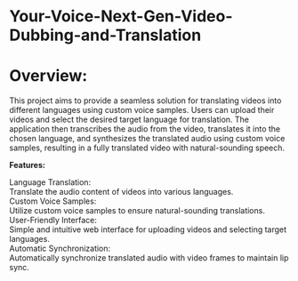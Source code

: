 # Your-Voice-Next-Gen-Video-Dubbing-and-Translation
# Overview:

This project aims to provide a seamless solution for translating videos into different languages using custom voice samples. Users can upload their videos and select the desired target language for translation. The application then transcribes the audio from the video, translates it into the chosen language, and synthesizes the translated audio using custom voice samples, resulting in a fully translated video with natural-sounding speech.


**Features:**

  Language Translation:   
  Translate the audio content of videos into various languages.  
  Custom Voice Samples:   
  Utilize custom voice samples to ensure natural-sounding translations.  
  User-Friendly Interface:   
  Simple and intuitive web interface for uploading videos and selecting target languages.  
  Automatic Synchronization:   
  Automatically synchronize translated audio with video frames to maintain lip sync.  
